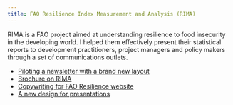 ```yaml
---
title: FAO Resilience Index Measurement and Analysis (RIMA)
---
```


RIMA is a FAO project aimed at understanding resilience to food insecurity in the developing world. I helped them effectively present their statistical reports to development practitioners, project managers and policy makers through a set of communications outlets.
* [Piloting a newsletter with a brand new layout](https://www.behance.net/gallery/55080705/Newsletter-layouts)
* [Brochure on RIMA](http://www.fao.org/3/a-i5298e.pdf)
* [Copywriting for FAO Resilience website](http://www.fao.org/resilience/background/tools/rima/en/)
* [A new design for presentations](https://www.slideshare.net/FAOoftheUN/resilience-index-measurement-and-analysis-rima)
